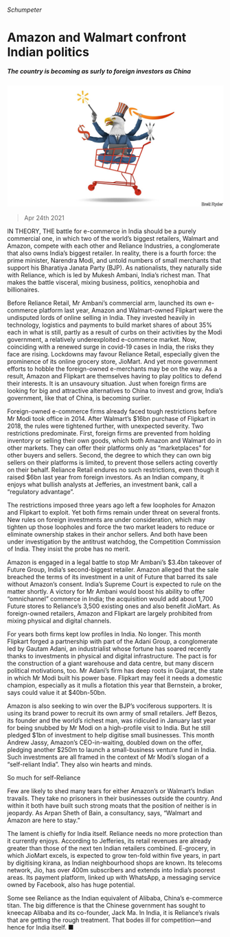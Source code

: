 ###### Schumpeter

# Amazon and Walmart confront Indian politics 

##### The country is becoming as surly to foreign investors as China 

![image](images/20210424_WBD000_0.jpg) 

> Apr 24th 2021 

IN THEORY, THE battle for e-commerce in India should be a purely commercial one, in which two of the world’s biggest retailers, Walmart and Amazon, compete with each other and Reliance Industries, a conglomerate that also owns India’s biggest retailer. In reality, there is a fourth force: the prime minister, Narendra Modi, and untold numbers of small merchants that support his Bharatiya Janata Party (BJP). As nationalists, they naturally side with Reliance, which is led by Mukesh Ambani, India’s richest man. That makes the battle visceral, mixing business, politics, xenophobia and billionaires.

Before Reliance Retail, Mr Ambani’s commercial arm, launched its own e-commerce platform last year, Amazon and Walmart-owned Flipkart were the undisputed lords of online selling in India. They invested heavily in technology, logistics and payments to build market shares of about 35% each in what is still, partly as a result of curbs on their activities by the Modi government, a relatively underexploited e-commerce market. Now, coinciding with a renewed surge in covid-19 cases in India, the risks they face are rising. Lockdowns may favour Reliance Retail, especially given the prominence of its online grocery store, JioMart. And yet more government efforts to hobble the foreign-owned e-merchants may be on the way. As a result, Amazon and Flipkart are themselves having to play politics to defend their interests. It is an unsavoury situation. Just when foreign firms are looking for big and attractive alternatives to China to invest and grow, India’s government, like that of China, is becoming surlier.


Foreign-owned e-commerce firms already faced tough restrictions before Mr Modi took office in 2014. After Walmart’s $16bn purchase of Flipkart in 2018, the rules were tightened further, with unexpected severity. Two restrictions predominate. First, foreign firms are prevented from holding inventory or selling their own goods, which both Amazon and Walmart do in other markets. They can offer their platforms only as “marketplaces” for other buyers and sellers. Second, the degree to which they can own big sellers on their platforms is limited, to prevent those sellers acting covertly on their behalf. Reliance Retail endures no such restrictions, even though it raised $6bn last year from foreign investors. As an Indian company, it enjoys what bullish analysts at Jefferies, an investment bank, call a “regulatory advantage”.

The restrictions imposed three years ago left a few loopholes for Amazon and Flipkart to exploit. Yet both firms remain under threat on several fronts. New rules on foreign investments are under consideration, which may tighten up those loopholes and force the two market leaders to reduce or eliminate ownership stakes in their anchor sellers. And both have been under investigation by the antitrust watchdog, the Competition Commission of India. They insist the probe has no merit.

Amazon is engaged in a legal battle to stop Mr Ambani’s $3.4bn takeover of Future Group, India’s second-biggest retailer. Amazon alleged that the sale breached the terms of its investment in a unit of Future that barred its sale without Amazon’s consent. India’s Supreme Court is expected to rule on the matter shortly. A victory for Mr Ambani would boost his ability to offer “omnichannel” commerce in India; the acquisition would add about 1,700 Future stores to Reliance’s 3,500 existing ones and also benefit JioMart. As foreign-owned retailers, Amazon and Flipkart are largely prohibited from mixing physical and digital channels.

For years both firms kept low profiles in India. No longer. This month Flipkart forged a partnership with part of the Adani Group, a conglomerate led by Gautam Adani, an industrialist whose fortune has soared recently thanks to investments in physical and digital infrastructure. The pact is for the construction of a giant warehouse and data centre, but many discern political motivations, too. Mr Adani’s firm has deep roots in Gujarat, the state in which Mr Modi built his power base. Flipkart may feel it needs a domestic champion, especially as it mulls a flotation this year that Bernstein, a broker, says could value it at $40bn-50bn.

Amazon is also seeking to win over the BJP’s vociferous supporters. It is using its brand power to recruit its own army of small retailers. Jeff Bezos, its founder and the world’s richest man, was ridiculed in January last year for being snubbed by Mr Modi on a high-profile visit to India. But he still pledged $1bn of investment to help digitise small businesses. This month Andrew Jassy, Amazon’s CEO-in-waiting, doubled down on the offer, pledging another $250m to launch a small-business venture fund in India. Such investments are all framed in the context of Mr Modi’s slogan of a “self-reliant India”. They also win hearts and minds.

So much for self-Reliance

Few are likely to shed many tears for either Amazon’s or Walmart’s Indian travails. They take no prisoners in their businesses outside the country. And within it both have built such strong moats that the position of neither is in jeopardy. As Arpan Sheth of Bain, a consultancy, says, “Walmart and Amazon are here to stay.”

The lament is chiefly for India itself. Reliance needs no more protection than it currently enjoys. According to Jefferies, its retail revenues are already greater than those of the next ten Indian retailers combined. E-grocery, in which JioMart excels, is expected to grow ten-fold within five years, in part by digitising kirana, as Indian neighbourhood shops are known. Its telecoms network, Jio, has over 400m subscribers and extends into India’s poorest areas. Its payment platform, linked up with WhatsApp, a messaging service owned by Facebook, also has huge potential.

Some see Reliance as the Indian equivalent of Alibaba, China’s e-commerce titan. The big difference is that the Chinese government has sought to kneecap Alibaba and its co-founder, Jack Ma. In India, it is Reliance’s rivals that are getting the rough treatment. That bodes ill for competition—and hence for India itself. ■

